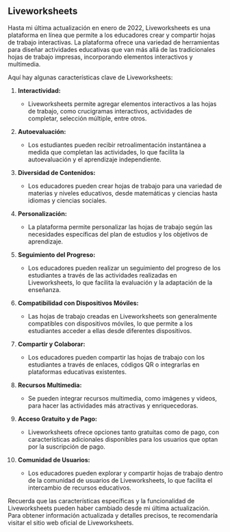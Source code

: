 ## Liveworksheets

Hasta mi última actualización en enero de 2022, Liveworksheets es una plataforma en línea que permite a los educadores crear y compartir hojas de trabajo interactivas. La plataforma ofrece una variedad de herramientas para diseñar actividades educativas que van más allá de las tradicionales hojas de trabajo impresas, incorporando elementos interactivos y multimedia.

Aquí hay algunas características clave de Liveworksheets:

1. **Interactividad:**
   - Liveworksheets permite agregar elementos interactivos a las hojas de trabajo, como crucigramas interactivos, actividades de completar, selección múltiple, entre otros.

2. **Autoevaluación:**
   - Los estudiantes pueden recibir retroalimentación instantánea a medida que completan las actividades, lo que facilita la autoevaluación y el aprendizaje independiente.

3. **Diversidad de Contenidos:**
   - Los educadores pueden crear hojas de trabajo para una variedad de materias y niveles educativos, desde matemáticas y ciencias hasta idiomas y ciencias sociales.

4. **Personalización:**
   - La plataforma permite personalizar las hojas de trabajo según las necesidades específicas del plan de estudios y los objetivos de aprendizaje.

5. **Seguimiento del Progreso:**
   - Los educadores pueden realizar un seguimiento del progreso de los estudiantes a través de las actividades realizadas en Liveworksheets, lo que facilita la evaluación y la adaptación de la enseñanza.

6. **Compatibilidad con Dispositivos Móviles:**
   - Las hojas de trabajo creadas en Liveworksheets son generalmente compatibles con dispositivos móviles, lo que permite a los estudiantes acceder a ellas desde diferentes dispositivos.

7. **Compartir y Colaborar:**
   - Los educadores pueden compartir las hojas de trabajo con los estudiantes a través de enlaces, códigos QR o integrarlas en plataformas educativas existentes.

8. **Recursos Multimedia:**
   - Se pueden integrar recursos multimedia, como imágenes y videos, para hacer las actividades más atractivas y enriquecedoras.

9. **Acceso Gratuito y de Pago:**
   - Liveworksheets ofrece opciones tanto gratuitas como de pago, con características adicionales disponibles para los usuarios que optan por la suscripción de pago.

10. **Comunidad de Usuarios:**
    - Los educadores pueden explorar y compartir hojas de trabajo dentro de la comunidad de usuarios de Liveworksheets, lo que facilita el intercambio de recursos educativos.

Recuerda que las características específicas y la funcionalidad de Liveworksheets pueden haber cambiado desde mi última actualización. Para obtener información actualizada y detalles precisos, te recomendaría visitar el sitio web oficial de Liveworksheets.